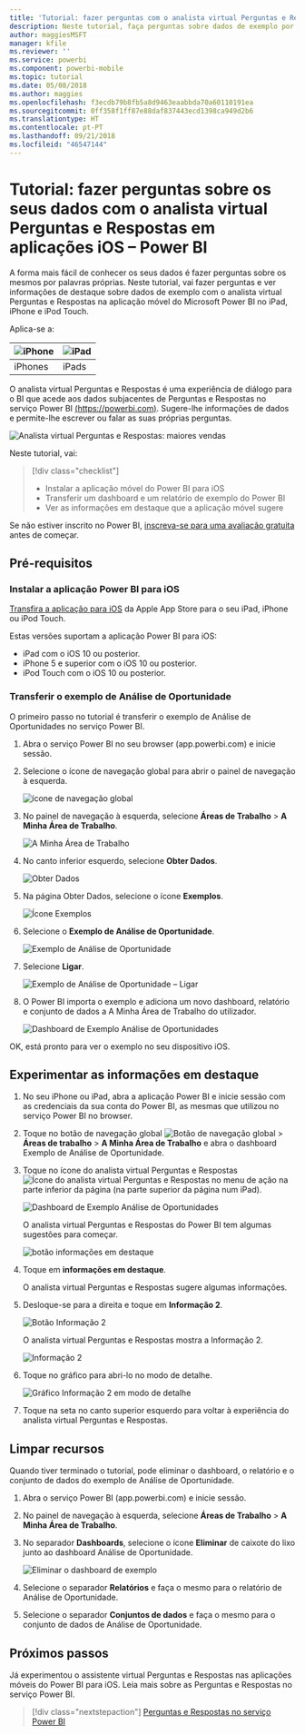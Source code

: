 ```yaml
---
title: 'Tutorial: fazer perguntas com o analista virtual Perguntas e Respostas em aplicações iOS – Power BI'
description: Neste tutorial, faça perguntas sobre dados de exemplo por palavras próprias com o analista virtual Perguntas e Respostas na aplicação móvel Power BI no dispositivo iOS.
author: maggiesMSFT
manager: kfile
ms.reviewer: ''
ms.service: powerbi
ms.component: powerbi-mobile
ms.topic: tutorial
ms.date: 05/08/2018
ms.author: maggies
ms.openlocfilehash: f3ecdb79b8fb5a8d9463eaabbda70a60110191ea
ms.sourcegitcommit: 0ff358f1ff87e88daf837443ecd1398ca949d2b6
ms.translationtype: HT
ms.contentlocale: pt-PT
ms.lasthandoff: 09/21/2018
ms.locfileid: "46547144"
---
```

# <a name="tutorial-ask-questions-about-your-data-with-the-qa-virtual-analyst-in-ios-apps---power-bi"></a>Tutorial: fazer perguntas sobre os seus dados com o analista virtual Perguntas e Respostas em aplicações iOS – Power BI

A forma mais fácil de conhecer os seus dados é fazer perguntas sobre os mesmos por palavras próprias. Neste tutorial, vai fazer perguntas e ver informações de destaque sobre dados de exemplo com o analista virtual Perguntas e Respostas na aplicação móvel do Microsoft Power BI no iPad, iPhone e iPod Touch. 

Aplica-se a:

| ![iPhone](./media/tutorial-mobile-apps-ios-qna/iphone-logo-50-px.png) | ![iPad](./media/tutorial-mobile-apps-ios-qna/ipad-logo-50-px.png) |
|:--- |:--- |
| iPhones |iPads |

O analista virtual Perguntas e Respostas é uma experiência de diálogo para o BI que acede aos dados subjacentes de Perguntas e Respostas no serviço Power BI [(https://powerbi.com)](https://powerbi.com). Sugere-lhe informações de dados e permite-lhe escrever ou falar as suas próprias perguntas.

![Analista virtual Perguntas e Respostas: maiores vendas](./media/tutorial-mobile-apps-ios-qna/power-bi-ios-q-n-a-top-sale-intro.png)

Neste tutorial, vai:

> [!div class="checklist"]
> * Instalar a aplicação móvel do Power BI para iOS
> * Transferir um dashboard e um relatório de exemplo do Power BI
> * Ver as informações em destaque que a aplicação móvel sugere

Se não estiver inscrito no Power BI, [inscreva-se para uma avaliação gratuita](https://app.powerbi.com/signupredirect?pbi_source=web) antes de começar.

## <a name="prerequisites"></a>Pré-requisitos

### <a name="install-the-power-bi-for-ios-app"></a>Instalar a aplicação Power BI para iOS
[Transfira a aplicação para iOS](http://go.microsoft.com/fwlink/?LinkId=522062 "Transfira a aplicação para iPhone") da Apple App Store para o seu iPad, iPhone ou iPod Touch.

Estas versões suportam a aplicação Power BI para iOS:
- iPad com o iOS 10 ou posterior.
- iPhone 5 e superior com o iOS 10 ou posterior. 
- iPod Touch com o iOS 10 ou posterior.

### <a name="download-the-opportunity-analysis-sample"></a>Transferir o exemplo de Análise de Oportunidade
O primeiro passo no tutorial é transferir o exemplo de Análise de Oportunidades no serviço Power BI.

1. Abra o serviço Power BI no seu browser (app.powerbi.com) e inicie sessão.

1. Selecione o ícone de navegação global para abrir o painel de navegação à esquerda.

    ![ícone de navegação global](./media/tutorial-mobile-apps-ios-qna/power-bi-android-quickstart-global-nav-icon.png)

2. No painel de navegação à esquerda, selecione **Áreas de Trabalho** > **A Minha Área de Trabalho**.

    ![A Minha Área de Trabalho](./media/tutorial-mobile-apps-ios-qna/power-bi-android-quickstart-my-workspace.png)

3. No canto inferior esquerdo, selecione **Obter Dados**.
   
    ![Obter Dados](./media/tutorial-mobile-apps-ios-qna/power-bi-get-data.png)

3. Na página Obter Dados, selecione o ícone **Exemplos**.
   
   ![Ícone Exemplos](./media/tutorial-mobile-apps-ios-qna/power-bi-samples-icon.png)

4. Selecione o **Exemplo de Análise de Oportunidade**.
 
    ![Exemplo de Análise de Oportunidade](./media/tutorial-mobile-apps-ios-qna/power-bi-oa.png)
 
8. Selecione **Ligar**.  
  
   ![Exemplo de Análise de Oportunidade – Ligar](./media/tutorial-mobile-apps-ios-qna/opportunity-connect.png)
   
5. O Power BI importa o exemplo e adiciona um novo dashboard, relatório e conjunto de dados a A Minha Área de Trabalho do utilizador.
   
   ![Dashboard de Exemplo Análise de Oportunidades](./media/tutorial-mobile-apps-ios-qna/power-bi-service-opportunity-sample.png)

OK, está pronto para ver o exemplo no seu dispositivo iOS.

## <a name="try-featured-insights"></a>Experimentar as informações em destaque
1. No seu iPhone ou iPad, abra a aplicação Power BI e inicie sessão com as credenciais da sua conta do Power BI, as mesmas que utilizou no serviço Power BI no browser.

1.  Toque no botão de navegação global ![Botão de navegação global](./media/tutorial-mobile-apps-ios-qna/power-bi-iphone-global-nav-button.png) > **Áreas de trabalho** > **A Minha Área de Trabalho** e abra o dashboard Exemplo de Análise de Oportunidade.

2. Toque no ícone do analista virtual Perguntas e Respostas ![Ícone do analista virtual Perguntas e Respostas](./media/tutorial-mobile-apps-ios-qna/power-bi-ios-q-n-a-icon.png) no menu de ação na parte inferior da página (na parte superior da página num iPad).

     ![Dashboard de Exemplo Análise de Oportunidades](./media/tutorial-mobile-apps-ios-qna/power-bi-ios-qna-opportunity-analysis.png)

     O analista virtual Perguntas e Respostas do Power BI tem algumas sugestões para começar.

     ![botão informações em destaque](./media/tutorial-mobile-apps-ios-qna/power-bi-ios-qna-suggest-insights.png)
3. Toque em **informações em destaque**.

     O analista virtual Perguntas e Respostas sugere algumas informações.
4. Desloque-se para a direita e toque em **Informação 2**.

    ![Botão Informação 2](./media/tutorial-mobile-apps-ios-qna/power-bi-ios-qna-suggest-insight-2.png)

     O analista virtual Perguntas e Respostas mostra a Informação 2.

    ![Informação 2](./media/tutorial-mobile-apps-ios-qna/power-bi-ios-qna-show-insight-2.png)
5. Toque no gráfico para abri-lo no modo de detalhe.

    ![Gráfico Informação 2 em modo de detalhe](./media/tutorial-mobile-apps-ios-qna/power-bi-ios-qna-open-insight-2.png)
6. Toque na seta no canto superior esquerdo para voltar à experiência do analista virtual Perguntas e Respostas.

## <a name="clean-up-resources"></a>Limpar recursos

Quando tiver terminado o tutorial, pode eliminar o dashboard, o relatório e o conjunto de dados do exemplo de Análise de Oportunidade.

1. Abra o serviço Power BI (app.powerbi.com) e inicie sessão.

2. No painel de navegação à esquerda, selecione **Áreas de Trabalho** > **A Minha Área de Trabalho**.

3. No separador **Dashboards**, selecione o ícone **Eliminar** de caixote do lixo junto ao dashboard Análise de Oportunidade.

    ![Eliminar o dashboard de exemplo](./media/tutorial-mobile-apps-ios-qna/power-bi-service-delete-opportunity-sample.png)

4. Selecione o separador **Relatórios** e faça o mesmo para o relatório de Análise de Oportunidade.

5. Selecione o separador **Conjuntos de dados** e faça o mesmo para o conjunto de dados de Análise de Oportunidade.


## <a name="next-steps"></a>Próximos passos

Já experimentou o assistente virtual Perguntas e Respostas nas aplicações móveis do Power BI para iOS. Leia mais sobre as Perguntas e Respostas no serviço Power BI.
> [!div class="nextstepaction"]
> [Perguntas e Respostas no serviço Power BI](../end-user-q-and-a.md)

